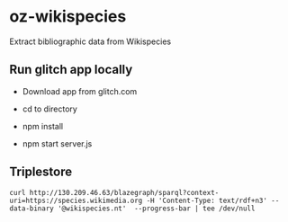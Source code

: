# oz-wikispecies
Extract bibliographic data from Wikispecies

## Run glitch app locally

- Download app from glitch.com

- cd to directory

- npm install

- npm start server.js

## Triplestore

```
curl http://130.209.46.63/blazegraph/sparql?context-uri=https://species.wikimedia.org -H 'Content-Type: text/rdf+n3' --data-binary '@wikispecies.nt'  --progress-bar | tee /dev/null
```
